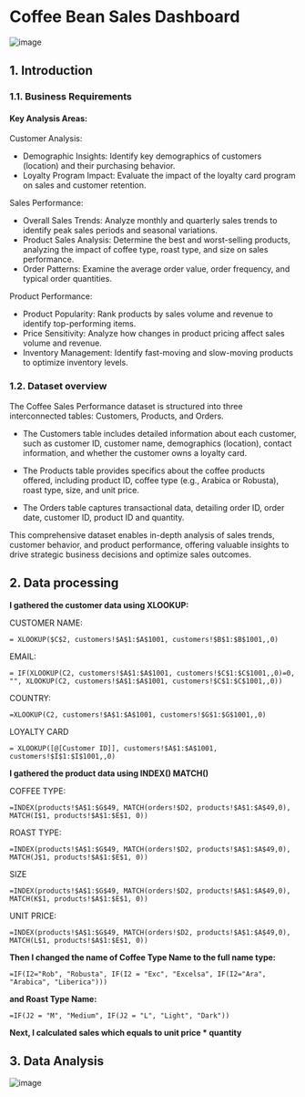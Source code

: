# Coffee Bean Sales Dashboard

![image](https://github.com/linhnguyen2601/Excel-Projects/assets/166676829/b7d7f7d3-dc5f-4e46-94d0-7ea0b99362e2)

## 1. Introduction

### 1.1. Business Requirements

#### Key Analysis Areas:

Customer Analysis:

- Demographic Insights: Identify key demographics of customers (location) and their purchasing behavior.
- Loyalty Program Impact: Evaluate the impact of the loyalty card program on sales and customer retention.

Sales Performance:

- Overall Sales Trends: Analyze monthly and quarterly sales trends to identify peak sales periods and seasonal variations.
- Product Sales Analysis: Determine the best and worst-selling products, analyzing the impact of coffee type, roast type, and size on sales performance.
- Order Patterns: Examine the average order value, order frequency, and typical order quantities.

Product Performance:

- Product Popularity: Rank products by sales volume and revenue to identify top-performing items.
- Price Sensitivity: Analyze how changes in product pricing affect sales volume and revenue.
- Inventory Management: Identify fast-moving and slow-moving products to optimize inventory levels.

### 1.2. Dataset overview

The Coffee Sales Performance dataset is structured into three interconnected tables: Customers, Products, and Orders.

- The Customers table includes detailed information about each customer, such as customer ID, customer name, demographics (location), contact information, and whether the customer owns a loyalty card.

- The Products table provides specifics about the coffee products offered, including product ID, coffee type (e.g., Arabica or Robusta), roast type, size, and unit price.

- The Orders table captures transactional data, detailing order ID, order date, customer ID, product ID and quantity.

This comprehensive dataset enables in-depth analysis of sales trends, customer behavior, and product performance, offering valuable insights to drive strategic business decisions and optimize sales outcomes.

## 2. Data processing

**I gathered the customer data using XLOOKUP:**

CUSTOMER NAME:
```
= XLOOKUP($C$2, customers!$A$1:$A$1001, customers!$B$1:$B$1001,,0)
```

EMAIL:
```
= IF(XLOOKUP(C2, customers!$A$1:$A$1001, customers!$C$1:$C$1001,,0)=0, "", XLOOKUP(C2, customers!$A$1:$A$1001, customers!$C$1:$C$1001,,0))
```

COUNTRY:
```
=XLOOKUP(C2, customers!$A$1:$A$1001, customers!$G$1:$G$1001,,0)
```

LOYALTY CARD
```
= XLOOKUP([@[Customer ID]], customers!$A$1:$A$1001, customers!$I$1:$I$1001,,0)
```

**I gathered the product data using INDEX() MATCH()**

COFFEE TYPE:
```
=INDEX(products!$A$1:$G$49, MATCH(orders!$D2, products!$A$1:$A$49,0), MATCH(I$1, products!$A$1:$E$1, 0))
```

ROAST TYPE:
```
=INDEX(products!$A$1:$G$49, MATCH(orders!$D2, products!$A$1:$A$49,0), MATCH(J$1, products!$A$1:$E$1, 0))
```

SIZE
```
=INDEX(products!$A$1:$G$49, MATCH(orders!$D2, products!$A$1:$A$49,0), MATCH(K$1, products!$A$1:$E$1, 0))
```

UNIT PRICE:
```
=INDEX(products!$A$1:$G$49, MATCH(orders!$D2, products!$A$1:$A$49,0), MATCH(L$1, products!$A$1:$E$1, 0))
```

**Then I changed the name of Coffee Type Name to the full name type:**
```
=IF(I2="Rob", "Robusta", IF(I2 = "Exc", "Excelsa", IF(I2="Ara", "Arabica", "Liberica")))
```

**and Roast Type Name:**
```
=IF(J2 = "M", "Medium", IF(J2 = "L", "Light", "Dark"))
```

**Next, I calculated sales which equals to unit price * quantity**

## 3. Data Analysis

![image](https://github.com/linhnguyen2601/Excel-Projects/assets/166676829/6a12cb14-a4c0-4fb3-8718-0ce93dcb99b3)


